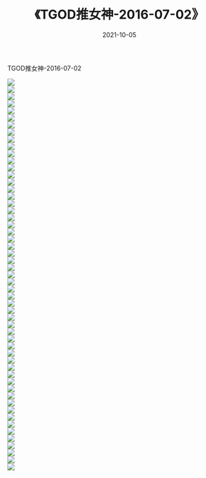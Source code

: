 ﻿---
layout: post
title:  《TGOD推女神-2016-07-02》
date:   2021-10-05
img: http://img.660000.xyz/Sharelink/网络美图/2021/TGOD推女神-2016-07-02/000.jpg
categories: [美女, 清纯, 唯美]
---

TGOD推女神-2016-07-02

  ![](http://img.660000.xyz/Sharelink/网络美图/2021/TGOD推女神-2016-07-02/001.jpg) <br> ![](http://img.660000.xyz/Sharelink/网络美图/2021/TGOD推女神-2016-07-02/002.jpg) <br> ![](http://img.660000.xyz/Sharelink/网络美图/2021/TGOD推女神-2016-07-02/003.jpg) <br> ![](http://img.660000.xyz/Sharelink/网络美图/2021/TGOD推女神-2016-07-02/004.jpg) <br> ![](http://img.660000.xyz/Sharelink/网络美图/2021/TGOD推女神-2016-07-02/005.jpg) <br> ![](http://img.660000.xyz/Sharelink/网络美图/2021/TGOD推女神-2016-07-02/006.jpg) <br> ![](http://img.660000.xyz/Sharelink/网络美图/2021/TGOD推女神-2016-07-02/007.jpg) <br> ![](http://img.660000.xyz/Sharelink/网络美图/2021/TGOD推女神-2016-07-02/008.jpg) <br> ![](http://img.660000.xyz/Sharelink/网络美图/2021/TGOD推女神-2016-07-02/009.jpg) <br> ![](http://img.660000.xyz/Sharelink/网络美图/2021/TGOD推女神-2016-07-02/010.jpg) <br> ![](http://img.660000.xyz/Sharelink/网络美图/2021/TGOD推女神-2016-07-02/011.jpg) <br> ![](http://img.660000.xyz/Sharelink/网络美图/2021/TGOD推女神-2016-07-02/012.jpg) <br> ![](http://img.660000.xyz/Sharelink/网络美图/2021/TGOD推女神-2016-07-02/013.jpg) <br> ![](http://img.660000.xyz/Sharelink/网络美图/2021/TGOD推女神-2016-07-02/014.jpg) <br> ![](http://img.660000.xyz/Sharelink/网络美图/2021/TGOD推女神-2016-07-02/015.jpg) <br> ![](http://img.660000.xyz/Sharelink/网络美图/2021/TGOD推女神-2016-07-02/016.jpg) <br> ![](http://img.660000.xyz/Sharelink/网络美图/2021/TGOD推女神-2016-07-02/017.jpg) <br> ![](http://img.660000.xyz/Sharelink/网络美图/2021/TGOD推女神-2016-07-02/018.jpg) <br> ![](http://img.660000.xyz/Sharelink/网络美图/2021/TGOD推女神-2016-07-02/019.jpg) <br> ![](http://img.660000.xyz/Sharelink/网络美图/2021/TGOD推女神-2016-07-02/020.jpg) <br> ![](http://img.660000.xyz/Sharelink/网络美图/2021/TGOD推女神-2016-07-02/021.jpg) <br> ![](http://img.660000.xyz/Sharelink/网络美图/2021/TGOD推女神-2016-07-02/022.jpg) <br> ![](http://img.660000.xyz/Sharelink/网络美图/2021/TGOD推女神-2016-07-02/023.jpg) <br> ![](http://img.660000.xyz/Sharelink/网络美图/2021/TGOD推女神-2016-07-02/024.jpg) <br> ![](http://img.660000.xyz/Sharelink/网络美图/2021/TGOD推女神-2016-07-02/025.jpg) <br> ![](http://img.660000.xyz/Sharelink/网络美图/2021/TGOD推女神-2016-07-02/026.jpg) <br> ![](http://img.660000.xyz/Sharelink/网络美图/2021/TGOD推女神-2016-07-02/027.jpg) <br> ![](http://img.660000.xyz/Sharelink/网络美图/2021/TGOD推女神-2016-07-02/028.jpg) <br> ![](http://img.660000.xyz/Sharelink/网络美图/2021/TGOD推女神-2016-07-02/029.jpg) <br> ![](http://img.660000.xyz/Sharelink/网络美图/2021/TGOD推女神-2016-07-02/030.jpg) <br> ![](http://img.660000.xyz/Sharelink/网络美图/2021/TGOD推女神-2016-07-02/031.jpg) <br> ![](http://img.660000.xyz/Sharelink/网络美图/2021/TGOD推女神-2016-07-02/032.jpg) <br> ![](http://img.660000.xyz/Sharelink/网络美图/2021/TGOD推女神-2016-07-02/033.jpg) <br> ![](http://img.660000.xyz/Sharelink/网络美图/2021/TGOD推女神-2016-07-02/034.jpg) <br> ![](http://img.660000.xyz/Sharelink/网络美图/2021/TGOD推女神-2016-07-02/035.jpg) <br> ![](http://img.660000.xyz/Sharelink/网络美图/2021/TGOD推女神-2016-07-02/036.jpg) <br> ![](http://img.660000.xyz/Sharelink/网络美图/2021/TGOD推女神-2016-07-02/037.jpg) <br> ![](http://img.660000.xyz/Sharelink/网络美图/2021/TGOD推女神-2016-07-02/038.jpg) <br> ![](http://img.660000.xyz/Sharelink/网络美图/2021/TGOD推女神-2016-07-02/039.jpg) <br> ![](http://img.660000.xyz/Sharelink/网络美图/2021/TGOD推女神-2016-07-02/040.jpg) <br> ![](http://img.660000.xyz/Sharelink/网络美图/2021/TGOD推女神-2016-07-02/041.jpg) <br> ![](http://img.660000.xyz/Sharelink/网络美图/2021/TGOD推女神-2016-07-02/042.jpg) <br> ![](http://img.660000.xyz/Sharelink/网络美图/2021/TGOD推女神-2016-07-02/043.jpg) <br> ![](http://img.660000.xyz/Sharelink/网络美图/2021/TGOD推女神-2016-07-02/044.jpg) <br> ![](http://img.660000.xyz/Sharelink/网络美图/2021/TGOD推女神-2016-07-02/045.jpg) <br> ![](http://img.660000.xyz/Sharelink/网络美图/2021/TGOD推女神-2016-07-02/046.jpg) <br> ![](http://img.660000.xyz/Sharelink/网络美图/2021/TGOD推女神-2016-07-02/047.jpg) <br> ![](http://img.660000.xyz/Sharelink/网络美图/2021/TGOD推女神-2016-07-02/048.jpg) <br> ![](http://img.660000.xyz/Sharelink/网络美图/2021/TGOD推女神-2016-07-02/049.jpg) <br> ![](http://img.660000.xyz/Sharelink/网络美图/2021/TGOD推女神-2016-07-02/050.jpg) <br> ![](http://img.660000.xyz/Sharelink/网络美图/2021/TGOD推女神-2016-07-02/051.jpg) <br> ![](http://img.660000.xyz/Sharelink/网络美图/2021/TGOD推女神-2016-07-02/052.jpg) <br> ![](http://img.660000.xyz/Sharelink/网络美图/2021/TGOD推女神-2016-07-02/053.jpg) <br> ![](http://img.660000.xyz/Sharelink/网络美图/2021/TGOD推女神-2016-07-02/054.jpg) <br> ![](http://img.660000.xyz/Sharelink/网络美图/2021/TGOD推女神-2016-07-02/055.jpg) <br>